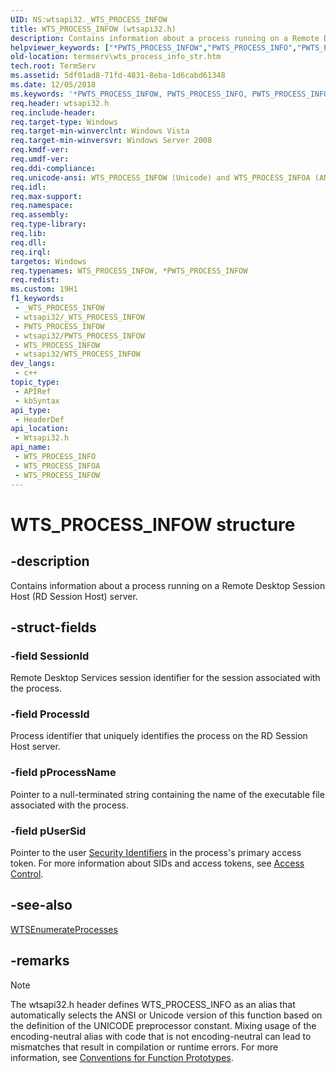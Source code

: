```yaml
---
UID: NS:wtsapi32._WTS_PROCESS_INFOW
title: WTS_PROCESS_INFOW (wtsapi32.h)
description: Contains information about a process running on a Remote Desktop Session Host (RD Session Host) server. (Unicode)
helpviewer_keywords: ["*PWTS_PROCESS_INFOW","PWTS_PROCESS_INFO","PWTS_PROCESS_INFO structure pointer [Remote Desktop Services]","WTS_PROCESS_INFO","WTS_PROCESS_INFO structure [Remote Desktop Services]","WTS_PROCESS_INFOA","WTS_PROCESS_INFOW","_win32_wts_process_info_str","termserv.wts_process_info_str","wtsapi32/PWTS_PROCESS_INFO","wtsapi32/WTS_PROCESS_INFO","wtsapi32/WTS_PROCESS_INFOA","wtsapi32/WTS_PROCESS_INFOW"]
old-location: termserv\wts_process_info_str.htm
tech.root: TermServ
ms.assetid: 5df01ad8-71fd-4831-8eba-1d6cabd61348
ms.date: 12/05/2018
ms.keywords: '*PWTS_PROCESS_INFOW, PWTS_PROCESS_INFO, PWTS_PROCESS_INFO structure pointer [Remote Desktop Services], WTS_PROCESS_INFO, WTS_PROCESS_INFO structure [Remote Desktop Services], WTS_PROCESS_INFOA, WTS_PROCESS_INFOW, _win32_wts_process_info_str, termserv.wts_process_info_str, wtsapi32/PWTS_PROCESS_INFO, wtsapi32/WTS_PROCESS_INFO, wtsapi32/WTS_PROCESS_INFOA, wtsapi32/WTS_PROCESS_INFOW'
req.header: wtsapi32.h
req.include-header: 
req.target-type: Windows
req.target-min-winverclnt: Windows Vista
req.target-min-winversvr: Windows Server 2008
req.kmdf-ver: 
req.umdf-ver: 
req.ddi-compliance: 
req.unicode-ansi: WTS_PROCESS_INFOW (Unicode) and WTS_PROCESS_INFOA (ANSI)
req.idl: 
req.max-support: 
req.namespace: 
req.assembly: 
req.type-library: 
req.lib: 
req.dll: 
req.irql: 
targetos: Windows
req.typenames: WTS_PROCESS_INFOW, *PWTS_PROCESS_INFOW
req.redist: 
ms.custom: 19H1
f1_keywords:
 - _WTS_PROCESS_INFOW
 - wtsapi32/_WTS_PROCESS_INFOW
 - PWTS_PROCESS_INFOW
 - wtsapi32/PWTS_PROCESS_INFOW
 - WTS_PROCESS_INFOW
 - wtsapi32/WTS_PROCESS_INFOW
dev_langs:
 - c++
topic_type:
 - APIRef
 - kbSyntax
api_type:
 - HeaderDef
api_location:
 - Wtsapi32.h
api_name:
 - WTS_PROCESS_INFO
 - WTS_PROCESS_INFOA
 - WTS_PROCESS_INFOW
---
```


# WTS_PROCESS_INFOW structure


## -description

Contains information about a process running on a Remote Desktop Session Host (RD Session Host) server.

## -struct-fields

### -field SessionId

Remote Desktop Services session identifier for the session associated with the process.

### -field ProcessId

Process identifier that uniquely identifies the process on the RD Session Host server.

### -field pProcessName

Pointer to a null-terminated string containing the name of the executable file associated with the process.

### -field pUserSid

Pointer to the user 
<a href="/windows/desktop/SecAuthZ/security-identifiers">Security Identifiers</a> in the process's primary access token. For more information about SIDs and access tokens, see 
<a href="/windows/desktop/SecAuthZ/access-control">Access Control</a>.

## -see-also

<a href="/windows/desktop/api/wtsapi32/nf-wtsapi32-wtsenumerateprocessesa">WTSEnumerateProcesses</a>

## -remarks

> [!NOTE]
> The wtsapi32.h header defines WTS_PROCESS_INFO as an alias that automatically selects the ANSI or Unicode version of this function based on the definition of the UNICODE preprocessor constant. Mixing usage of the encoding-neutral alias with code that is not encoding-neutral can lead to mismatches that result in compilation or runtime errors. For more information, see [Conventions for Function Prototypes](/windows/win32/intl/conventions-for-function-prototypes).

